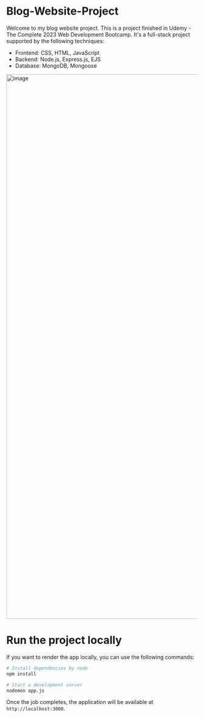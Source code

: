 # Blog-Website-Project

Welcome to my blog website project. This is a project finished in Udemy - The Complete 2023 Web Development Bootcamp. It's a full-stack project supported by the following techniques: 

* Frontend: CSS, HTML, JavaScript
* Backend: Node.js, Express.js, EJS
* Database: MongoDB, Mongoose

<img width="1432" alt="image" src="https://github.com/IvyZayn/Blog-Website-Project/assets/91594306/b66782f8-1cb2-43c0-bfe6-97f2e7de0c11">

# Run the project locally

If you want to render the app locally, you can use the following commands:

```bash
# Install dependencies by node
npm install 

# Start a development server
nodemon app.js

```

Once the job completes, the application will be available at `http://localhost:3000`.
